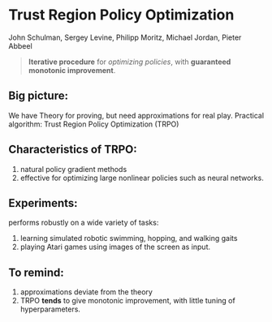 # Trust Region Policy Optimization
John Schulman, Sergey Levine, Philipp Moritz, Michael Jordan, Pieter Abbeel

> **Iterative procedure** for *optimizing policies*, with **guaranteed monotonic improvement**. 

## Big picture:

We have Theory for proving, but need approximations for real play.
Practical algorithm: Trust Region Policy Optimization (TRPO)

## Characteristics of TRPO:

1. natural policy gradient methods 
2. effective for optimizing large nonlinear policies such as neural networks. 

## Experiments:

performs robustly on a wide variety of tasks: 
1. learning simulated robotic swimming, hopping, and walking gaits
2. playing Atari games using images of the screen as input. 

## To remind:

1. approximations deviate from the theory
2. TRPO **tends** to give monotonic improvement, with little tuning of hyperparameters.

